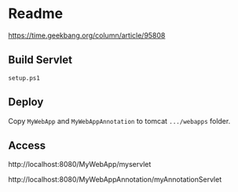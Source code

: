 # Readme

https://time.geekbang.org/column/article/95808

## Build Servlet

`setup.ps1`

## Deploy

Copy `MyWebApp` and `MyWebAppAnnotation` to tomcat `.../webapps` folder.

## Access

http://localhost:8080/MyWebApp/myservlet

http://localhost:8080/MyWebAppAnnotation/myAnnotationServlet
